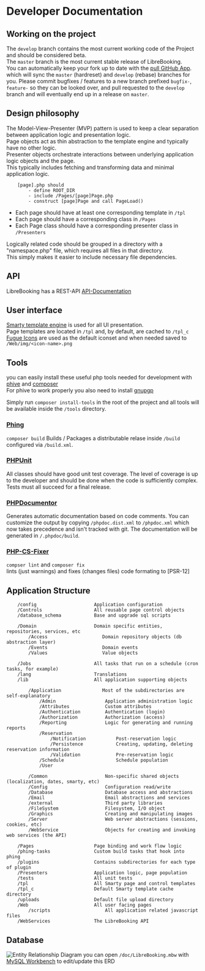 # Developer Documentation

## Working on the project

The `develop` branch contains the most current working code of the Project and should be considered beta.  
The `master` branch is the most current stable release of LibreBooking.  
You can automatically keep your fork up to date with the [pull GitHub App](https://github.com/apps/pull). which will sync the `master` (hardreset) and `develop` (rebase) branches for you.
Please commit bugfixes / features to a new branch prefixed `bugfix-`, `feature-` so they can be looked over, and pull requested to the `develop` branch and will eventually end up in a release on `master`.

## Design philosophy

The Model-View-Presenter (MVP) pattern is used to keep a clear separation between application logic and presentation logic.  
Page objects act as thin abstraction to the template engine and typically have no other logic.  
Presenter objects orchestrate interactions between underlying application logic objects and the page.  
This typically includes fetching and transforming data and minimal application logic.  

```text
    [page].php should
        - define ROOT_DIR
        - include /Pages/[page]Page.php
        - construct [page]Page and call PageLoad()
```

- Each page should have at least one corresponding template in `/tpl`
- Each page should have a corresponding class in `/Pages`
- Each Page class should have a corresponding presenter class in `/Presenters`

Logically related code should be grouped in a directory with a "namespace.php" file, which requires all files in that directory.  
This simply makes it easier to include necessary file dependencies.

## API

LibreBooking has a REST-API
[API-Documentation](./API.md)

## User interface

[Smarty template engine](https://www.smarty.net/docsv2/en/language.basic.syntax.tpl) is used for all UI presentation.  
Page templates are located in `/tpl` and, by default, are cached to `/tpl_c`  
[Fugue Icons](https://p.yusukekamiyamane.com/) are used as the default iconset and when needed saved to `/Web/img/<icon-name>.png`

## Tools

you can easily install these useful php tools needed for development with [phive](https://github.com/phar-io/phive#getting-phive) and [composer](https://getcomposer.org/download/)  
For phive to work properly you also need to install [gnupgp](https://www.gnupg.org/download/index.html#binary)

Simply run `composer install-tools` in the root of the project and all tools will be available inside the `/tools` directory.

### [Phing](https://www.phing.info/#docs)

`composer build` Builds / Packages a distributable relase inside `/build` configured via `/build.xml`.

### [PHPUnit](https://phpunit.readthedocs.io/en/latest/writing-tests-for-phpunit.html)

All classes should have good unit test coverage. The level of coverage is up to the developer and should be done when the code is sufficiently complex.
Tests must all succeed for a final release.

### [PHPDocumentor](https://docs.phpdoc.org/latest/guide/guides/running-phpdocumentor.html)

Generates automatic documentation based on code comments.
You can customize the output by copying `/phpdoc.dist.xml` to `/phpdoc.xml` which now takes precedence and isn't tracked with git.
The documentation will be generated in `/.phpdoc/build`.

### [PHP-CS-Fixer](https://github.com/FriendsOfPhp/PHP-CS-Fixer#usage)

`compser lint` and `composer fix`  
lints (just warnings) and fixes (changes files) code formating to [PSR-12]

## Application Structure

```text
    /config                     Application configuration
    /Controls                   All reusable page control objects
    /database_schema            Base and upgrade sql scripts

    /Domain                     Domain specific entities, repositories, services, etc
        /Access                    Domain repository objects (db abstraction layer)
        /Events                    Domain events
        /Values                    Value objects

    /Jobs                       All tasks that run on a schedule (cron tasks, for example)
    /lang                       Translations
    /lib                        All application supporting objects

        /Application               Most of the subdirectories are self-explanatory
            /Admin                  Application administration logic
            /Attributes             Custom attributes
            /Authentication         Authentication (login)
            /Authorization          Authorization (access)
            /Reporting              Logic for generating and running reports
            /Reservation        
                /Notification           Post-reservation logic
                /Persistence            Creating, updating, deleting reservation information
                /Validation             Pre-reservation logic
            /Schedule                   Schedule population
            /User

        /Common                     Non-specific shared objects (localization, dates, smarty, etc)
        /Config                     Configuration read/write
        /Database                   Database access and abstractions
        /Email                      Email abstractions and services
        /external                   Third party libraries
        /FileSystem                 Filesystem, I/O object
        /Graphics                   Creating and manipulating images
        /Server                     Web server abstractions (sessions, cookies, etc)
        /WebService                 Objects for creating and invoking web services (the API)

    /Pages                      Page binding and work flow logic
    /phing-tasks                Custom build tasks that hook into phing
    /plugins                    Contains subdirectories for each type of plugin
    /Presenters                 Application logic, page population
    /tests                      All unit tests
    /tpl                        All Smarty page and control templates
    /tpl_c                      Default Smarty template cache directory
    /uploads                    Default file upload directory
    /Web                        All user facing pages
        /scripts                    All application related javascript files
    /WebServices                The LibreBooking API
```

## Database

![Entity Relationship Diagram](./ERD.svg)
you can open `/doc/LibreBooking.mbw` with [MySQL Workbench](https://www.mysql.com/products/workbench/) to edit/update this ERD
